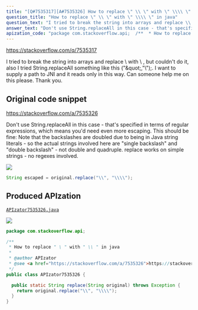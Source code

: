 ```yaml
---
title: "[Q#7535317][A#7535326] How to replace \" \\ \" with \" \\\\ \" in java"
question_title: "How to replace \" \\ \" with \" \\\\ \" in java"
question_text: "I tried to break the string into arrays and replace \\ with \\\\ , but couldn't do it, also I tried String.replaceAll something like this (\"\\\",\"\\\\\");.  I want to supply a path to JNI and it reads only in this way. Can someone help me on this please. Thank you."
answer_text: "Don't use String.replaceAll in this case - that's specified in terms of regular expressions, which means you'd need even more escaping. This should be fine: Note that the backslashes are doubled due to being in Java string literals - so the actual strings involved here are \"single backslash\" and \"double backslash\" - not double and quadruple. replace works on simple strings - no regexes involved."
apization_code: "package com.stackoverflow.api;  /**  * How to replace \" \\ \" with \" \\\\ \" in java  *  * @author APIzator  * @see <a href=\"https://stackoverflow.com/a/7535326\">https://stackoverflow.com/a/7535326</a>  */ public class APIzator7535326 {    public static String replace(String original) throws Exception {     return original.replace(\"\\\\\", \"\\\\\\\\\");   } }"
---
```


https://stackoverflow.com/q/7535317

I tried to break the string into arrays and replace \ with \\ , but couldn&#x27;t do it, also I tried String.replaceAll something like this (&quot;\&quot;,&quot;\\&quot;);.  I want to supply a path to JNI and it reads only in this way. Can someone help me on this please. Thank you.



## Original code snippet

https://stackoverflow.com/a/7535326

Don&#x27;t use String.replaceAll in this case - that&#x27;s specified in terms of regular expressions, which means you&#x27;d need even more escaping. This should be fine:
Note that the backslashes are doubled due to being in Java string literals - so the actual strings involved here are &quot;single backslash&quot; and &quot;double backslash&quot; - not double and quadruple.
replace works on simple strings - no regexes involved.

<div class="code-logo"><img src="/stackoverflow.png" /></div>

```java
String escaped = original.replace("\\", "\\\\");
```

## Produced APIzation

[`APIzator7535326.java`](https://github.com/pasqualesalza/apization-temp-data/raw/master/search/APIzator7535326.java)

<div class="code-logo"><img src="/apizator.png" /></div>

```java
package com.stackoverflow.api;

/**
 * How to replace " \ " with " \\ " in java
 *
 * @author APIzator
 * @see <a href="https://stackoverflow.com/a/7535326">https://stackoverflow.com/a/7535326</a>
 */
public class APIzator7535326 {

  public static String replace(String original) throws Exception {
    return original.replace("\\", "\\\\");
  }
}

```